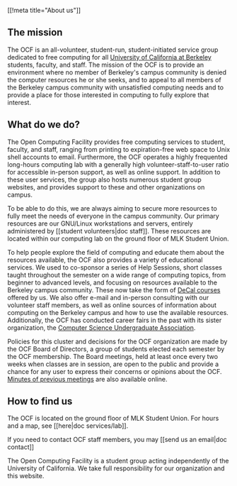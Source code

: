 [[!meta title="About us"]]

## The mission

The OCF is an all-volunteer, student-run, student-initiated service group
dedicated to free computing for all [University of California at
Berkeley][berkeley] students, faculty, and staff.  The mission of the OCF is to
provide an environment where no member of Berkeley's campus community is denied
the computer resources he or she seeks, and to appeal to all members of the
Berkeley campus community with unsatisfied computing needs and to provide a
place for those interested in computing to fully explore that interest.

## What do we do?

The Open Computing Facility provides free computing services to student,
faculty, and staff, ranging from printing to expiration-free web
space to Unix shell accounts to email. Furthermore, the OCF operates a
highly frequented long-hours computing lab with a generally high
volunteer-staff-to-user ratio for accessible in-person support, as well
as online support. In addition to these user services, the group also
hosts numerous student group websites, and provides support to these and
other organizations on campus.

To be able to do this, we are always aiming to secure more resources to
fully meet the needs of everyone in the campus community.  Our primary
resources are our GNU/Linux workstations and servers, entirely
administered by [[student volunteers|doc staff]].
These resources are located within our computing lab on the ground floor of MLK
Student Union.

To help people explore the field of computing and educate them about the
resources available, the OCF also provides a variety of educational services.
We used to co-sponsor a series of Help Sessions, short classes taught
throughout the semester on a wide range of computing topics, from beginner to
advanced levels, and focusing on resources available to the Berkeley campus
community.  These now take the form of [DeCal
courses][decal] offered by us. We also offer e-mail and
in-person consulting with our volunteer staff members, as well as online
sources of information about computing on the Berkeley campus and how to use
the available resources.  Additionally, the OCF has conducted career fairs in
the past with its sister organization, the [Computer Science Undergraduate
Association][csua].

Policies for this cluster and decisions for the OCF organization are made
by the OCF Board of Directors, a group of students elected each semester
by the OCF membership.  The Board meetings, held at least once every two
weeks when classes are in session, are open to the public and provide a
chance for any user to express their concerns or opinions about the OCF.
[Minutes of previous meetings][minutes] are also available online.

## How to find us

The OCF is located on the ground floor of MLK Student Union. For hours and a
map, see [[here|doc services/lab]].

If you need to contact OCF staff members, you may [[send us an email|doc
contact]]

The Open Computing Facility is a student group acting independently of
the University of California.  We take full responsibility for our
organization and this website.

[berkeley]: http://berkeley.edu
[decal]: https://decal.ocf.berkeley.edu
[csua]: http://csua.berkeley.edu
[minutes]: https://www.ocf.berkeley.edu/~staff/bod/
